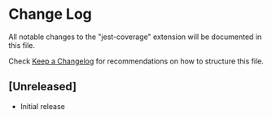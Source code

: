 # Change Log

All notable changes to the "jest-coverage" extension will be documented in this file.

Check [Keep a Changelog](http://keepachangelog.com/) for recommendations on how to structure this file.

## [Unreleased]

- Initial release
